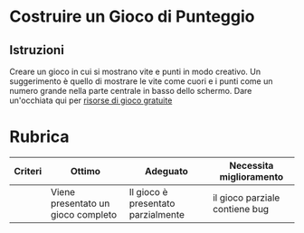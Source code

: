 # Costruire un Gioco di Punteggio

## Istruzioni

Creare un gioco in cui si mostrano vite e punti in modo creativo. Un suggerimento è quello di mostrare le vite come cuori e i punti come un numero grande nella parte centrale in basso dello schermo. Dare un'occhiata qui per [risorse di gioco gratuite](https://www.kenney.nl/)

# Rubrica

| Criteri | Ottimo                             | Adeguato                           | Necessita miglioramento        |
| ------- | ---------------------------------- | ---------------------------------- | ------------------------------ |
|         | Viene presentato un gioco completo | Il gioco è presentato parzialmente | il gioco parziale contiene bug |
